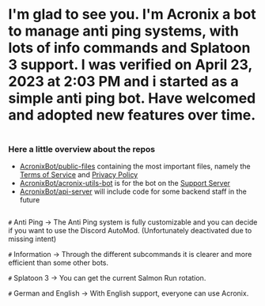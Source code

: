 <a href="https://canary.discord.com/api/oauth2/authorize?client_id=905083832695398481&permissions=1376537373730&scope=bot%20applications.commands"><img src="https://i.imgur.com/GM5Uv7i.png" alt="" /></a>


# I'm glad to see you. I'm Acronix a bot to manage anti ping systems, with lots of info commands and Splatoon 3 support. I was verified on April 23, 2023 at 2:03 PM and i started as a simple anti ping bot. Have welcomed and adopted new features over time.

<img src="https://i.imgur.com/1gq8Ycq.png" alt="" />

### Here a little overview about the repos
- [AcronixBot/public-files](https://github.com/AcronixBot/public-files)  containing the most important files, namely the [Terms of Service](https://github.com/AcronixBot/public-files/blob/main/tos.md) and [Privacy Policy](https://github.com/AcronixBot/public-files/blob/main/privacy.md)
- [AcronixBot/acronix-utils-bot](https://github.com/AcronixBot/acronix-utils-bot) is for the bot on the [Support Server](https://discord.gg/sj3ZTNn9d7)
- [AcronixBot/api-server](https://github.com/AcronixBot/api-server) will include code for some backend staff in the future

<img src="https://i.imgur.com/r5YFQ4B.png" alt="" />

`#` Anti Ping -> The Anti Ping system is fully customizable and you can decide if you want to use the Discord AutoMod. (Unfortunately deactivated due to missing intent)

`#` Information -> Through the different subcommands it is clearer and more efficient than some other bots.

`#` Splatoon 3 -> You can get the current Salmon Run rotation. 

`#` German and English -> With English support, everyone can use Acronix.
